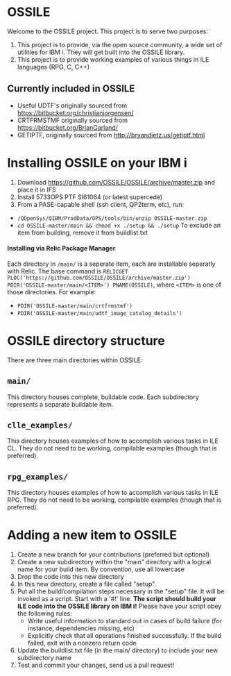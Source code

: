 # OSSILE

Welcome to the OSSILE project. This project is to serve two purposes:
  1. This project is to provide, via the open source community, a wide set of utilities for IBM i. They will get built into the OSSILE library. 
  2. This project is to provide working examples of various things in ILE languages (RPG, C, C++)

## Currently included in OSSILE
  - Useful UDTF's originally sourced from https://bitbucket.org/christianjorgensen/
  - CRTFRMSTMF originally sourced from https://bitbucket.org/BrianGarland/
  - GETIPTF, originally sourced from http://bryandietz.us/getiptf.html

# Installing OSSILE on your IBM i
1. Download https://github.com/OSSILE/OSSILE/archive/master.zip and place it in IFS
2. Install 5733OPS PTF SI61064 (or latest supercede)
3. From a PASE-capable shell (ssh client, QP2term, etc), run:
  * ``/QOpenSys/QIBM/ProdData/OPS/tools/bin/unzip OSSILE-master.zip``
  * ``cd OSSILE-master/main && chmod +x ./setup && ./setup``
To exclude an item from building, remove it from buildlist.txt

#### Installing via Relic Package Manager
Each directory in `/main/` is a seperate item, each are installable seperatly with Relic. The base command is `RELICGET PLOC('https://github.com/OSSILE/OSSILE/archive/master.zip') PDIR('OSSILE-master/main/<ITEM>') PNAME(OSSILE)`, where `<ITEM>` is one of those directories. For example:

* `PDIR('OSSILE-master/main/crtfrmstmf')`
* `PDIR('OSSILE-master/main/udtf_image_catalog_details')`

# OSSILE directory structure
There are three main directories within OSSILE:
## ``main/``
 This directory houses complete, buildable code. 
 Each subdirectory represents a separate buildable item. 
## ``clle_examples/``
 This directory houses examples of how to accomplish various tasks in ILE CL. They do not need to be working, compilable examples (though that is preferred).
## ``rpg_examples/``
 This directory houses examples of how to accomplish various tasks in ILE RPG. They do not need to be working, compilable examples (though that is preferred).

# Adding a new item to OSSILE
1. Create a new branch for your contributions (preferred but optional)
2. Create a new subdirectory within the "main" directory with a logical name for your build item. By convention, use all lowercase
3. Drop the code into this new directory
4. In this new directory, create a file called "setup". 
5. Put all the build/compilation steps necessary in the "setup" file. It will be invoked as a script. Start with a '#!' line. **The script should build your ILE code into the OSSILE library on IBM i!**
  Please have your script obey the following rules:
    * Write useful information to standard out in cases of build failure (for instance, dependencies missing, etc)
    * Explicitly check that all operations finished successfully. If the build failed, exit with a nonzero return code
6. Update the buildlist.txt file (in the main/ directory) to include your new subdirectory name
7. Test and commit your changes, send us a pull request!

